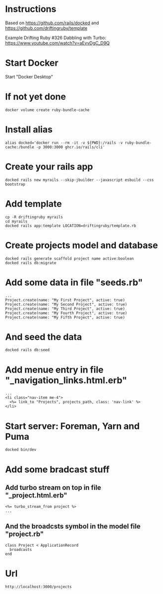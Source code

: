 # Instructions
Based on https://github.com/rails/docked and https://github.com/driftingruby/template

Example Drifting Ruby #326 Dabbling with Turbo: https://www.youtube.com/watch?v=aEvvDgC_D9Q

# Start Docker
Start "Docker Desktop"

# If not yet done
```
docker volume create ruby-bundle-cache
```

# Install alias
```
alias docked='docker run --rm -it -v ${PWD}:/rails -v ruby-bundle-cache:/bundle -p 3000:3000 ghcr.io/rails/cli'
```

# Create your rails app
```
docked rails new myrails --skip-jbuilder --javascript esbuild --css bootstrap
```

# Add template
```
cp -R driftingruby myrails
cd myrails
docked rails app:template LOCATION=driftingruby/template.rb
```

# Create projects model and database
```
docked rails generate scaffold project name active:boolean
docked rails db:migrate
```

# Add some data in file "seeds.rb"
```
...
Project.create(name: "My First Project", active: true)
Project.create(name: "My Second Project", active: true)
Project.create(name: "My Third Project", active: true)
Project.create(name: "My Fourth Project", active: true)
Project.create(name: "My Fifth Project", active: true)
```

# And seed the data
```
docked rails db:seed
```

# Add menue entry in file "_navigation_links.html.erb"
```
...
<li class="nav-item me-4">
  <%= link_to "Projects", projects_path, class: 'nav-link' %>
</li>
```

# Start server: Foreman, Yarn and Puma
```
docked bin/dev
```

# Add some bradcast stuff
## Add turbo stream on top in file "_project.html.erb"
```
<%= turbo_stream_from project %>
...
```

## And the broadcsts symbol in the model file "project.rb"
```
class Project < ApplicationRecord
  broadcasts
end
```

# Url
```
http://localhost:3000/projects
```
